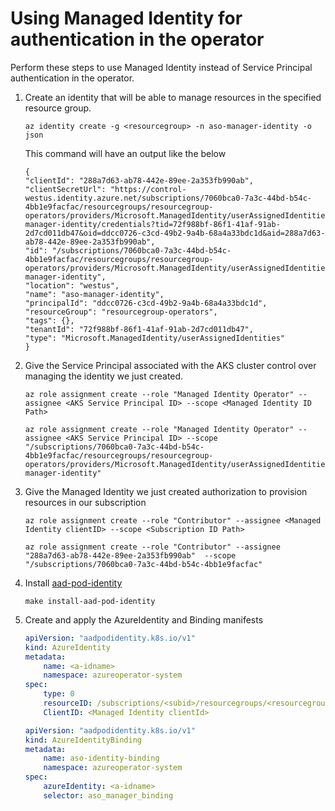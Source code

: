 # Using Managed Identity for authentication in the operator

Perform these steps to use Managed Identity instead of Service Principal authentication in the operator.

1. Create an identity that will be able to manage resources in the specified resource group.

    ```shell
    az identity create -g <resourcegroup> -n aso-manager-identity -o json
    ```

    This command will have an output like the below

    ```shell
    {
    "clientId": "288a7d63-ab78-442e-89ee-2a353fb990ab",
    "clientSecretUrl": "https://control-westus.identity.azure.net/subscriptions/7060bca0-7a3c-44bd-b54c-4bb1e9facfac/resourcegroups/resourcegroup-operators/providers/Microsoft.ManagedIdentity/userAssignedIdentities/aso-manager-identity/credentials?tid=72f988bf-86f1-41af-91ab-2d7cd011db47&oid=ddcc0726-c3cd-49b2-9a4b-68a4a33bdc1d&aid=288a7d63-ab78-442e-89ee-2a353fb990ab",
    "id": "/subscriptions/7060bca0-7a3c-44bd-b54c-4bb1e9facfac/resourcegroups/resourcegroup-operators/providers/Microsoft.ManagedIdentity/userAssignedIdentities/aso-manager-identity",
    "location": "westus",
    "name": "aso-manager-identity",
    "principalId": "ddcc0726-c3cd-49b2-9a4b-68a4a33bdc1d",
    "resourceGroup": "resourcegroup-operators",
    "tags": {},
    "tenantId": "72f988bf-86f1-41af-91ab-2d7cd011db47",
    "type": "Microsoft.ManagedIdentity/userAssignedIdentities"
    }
    ```

2. Give the Service Principal associated with the AKS cluster control over managing the identity we just created.

    ```shell
    az role assignment create --role "Managed Identity Operator" --assignee <AKS Service Principal ID> --scope <Managed Identity ID Path>

    az role assignment create --role "Managed Identity Operator" --assignee <AKS Service Principal ID> --scope "/subscriptions/7060bca0-7a3c-44bd-b54c-4bb1e9facfac/resourcegroups/resourcegroup-operators/providers/Microsoft.ManagedIdentity/userAssignedIdentities/aso-manager-identity"
    ```

3. Give the Managed Identity we just created authorization to provision resources in our subscription

    ```shell
    az role assignment create --role "Contributor" --assignee <Managed Identity clientID> --scope <Subscription ID Path>

    az role assignment create --role "Contributor" --assignee "288a7d63-ab78-442e-89ee-2a353fb990ab"  --scope "/subscriptions/7060bca0-7a3c-44bd-b54c-4bb1e9facfac"
    ```

4. Install [aad-pod-identity](https://github.com/Azure/aad-pod-identity#1-create-the-deployment)

    ```shell
    make install-aad-pod-identity
    ```

5. Create and apply the AzureIdentity and Binding manifests

    ```yaml
    apiVersion: "aadpodidentity.k8s.io/v1"
    kind: AzureIdentity
    metadata:
        name: <a-idname>
        namespace: azureoperator-system
    spec:
        type: 0
        resourceID: /subscriptions/<subid>/resourcegroups/<resourcegroup>/providers/Microsoft.ManagedIdentity/userAssignedIdentities/<name>
        ClientID: <Managed Identity clientId>
    ```

    ```yaml
    apiVersion: "aadpodidentity.k8s.io/v1"
    kind: AzureIdentityBinding
    metadata:
        name: aso-identity-binding
        namespace: azureoperator-system
    spec:
        azureIdentity: <a-idname>
        selector: aso_manager_binding
    ```
